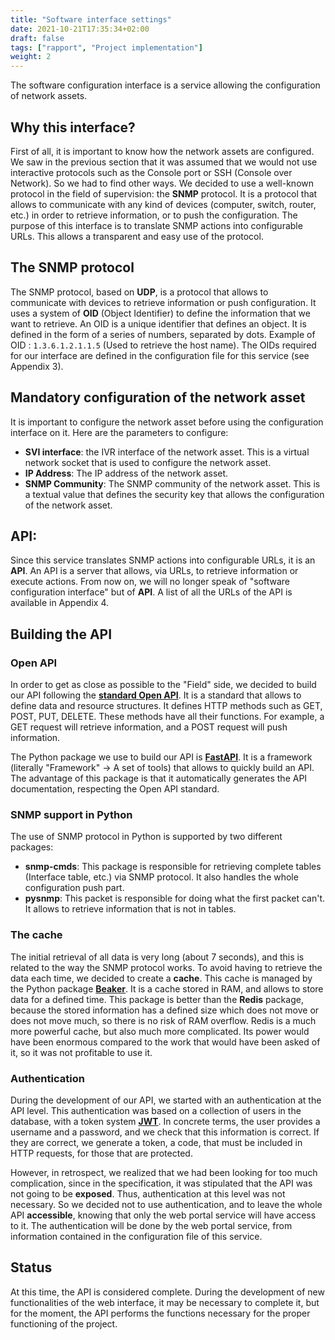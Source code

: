 ```yaml
---
title: "Software interface settings"
date: 2021-10-21T17:35:34+02:00
draft: false
tags: ["rapport", "Project implementation"]
weight: 2
---
```


The software configuration interface is a service allowing the configuration of network assets.

## Why this interface?
First of all, it is important to know how the network assets are configured. We saw in the previous section that it was assumed that we would not use interactive protocols such as the Console port or SSH (Console over Network). So we had to find other ways. We decided to use a well-known protocol in the field of supervision: the **SNMP** protocol. It is a protocol that allows to communicate with any kind of devices (computer, switch, router, etc.) in order to retrieve information, or to push the configuration.
The purpose of this interface is to translate SNMP actions into configurable URLs. This allows a transparent and easy use of the protocol.

## The SNMP protocol
The SNMP protocol, based on **UDP**, is a protocol that allows to communicate with devices to retrieve information or push configuration. It uses a system of **OID** (Object Identifier) to define the information that we want to retrieve. An OID is a unique identifier that defines an object. It is defined in the form of a series of numbers, separated by dots. Example of OID : `1.3.6.1.2.1.1.5` (Used to retrieve the host name).
The OIDs required for our interface are defined in the configuration file for this service (see Appendix 3).

## Mandatory configuration of the network asset
It is important to configure the network asset before using the configuration interface on it. Here are the parameters to configure:
- **SVI interface**: the IVR interface of the network asset. This is a virtual network socket that is used to configure the network asset.
- **IP Address**: The IP address of the network asset.
- **SNMP Community**: The SNMP community of the network asset. This is a textual value that defines the security key that allows the configuration of the network asset.

## API:
Since this service translates SNMP actions into configurable URLs, it is an **API**. An API is a server that allows, via URLs, to retrieve information or execute actions. From now on, we will no longer speak of "software configuration interface" but of **API**.
A list of all the URLs of the API is available in Appendix 4.

## Building the API
### Open API
In order to get as close as possible to the "Field" side, we decided to build our API following the [**standard Open API**](https://www.openapis.org/). It is a standard that allows to define data and resource structures. It defines HTTP methods such as GET, POST, PUT, DELETE. These methods have all their functions. For example, a GET request will retrieve information, and a POST request will push information.

The Python package we use to build our API is [**FastAPI**](https://fastapi.tiangolo.com/). It is a framework (literally "Framework" -> A set of tools) that allows to quickly build an API. The advantage of this package is that it automatically generates the API documentation, respecting the Open API standard.

### SNMP support in Python
The use of SNMP protocol in Python is supported by two different packages:
- **snmp-cmds**: This package is responsible for retrieving complete tables (Interface table, etc.) via SNMP protocol. It also handles the whole configuration push part.
- **pysnmp**: This packet is responsible for doing what the first packet can't. It allows to retrieve information that is not in tables.

### The cache
The initial retrieval of all data is very long (about 7 seconds), and this is related to the way the SNMP protocol works. To avoid having to retrieve the data each time, we decided to create a **cache**. This cache is managed by the Python package [**Beaker**](https://beaker.readthedocs.io/en/latest/). It is a cache stored in RAM, and allows to store data for a defined time. This package is better than the **Redis** package, because the stored information has a defined size which does not move or does not move much, so there is no risk of RAM overflow. Redis is a much more powerful cache, but also much more complicated. Its power would have been enormous compared to the work that would have been asked of it, so it was not profitable to use it.

### Authentication
During the development of our API, we started with an authentication at the API level. This authentication was based on a collection of users in the database, with a token system [**JWT**](https://jwt.io/). In concrete terms, the user provides a username and a password, and we check that this information is correct. If they are correct, we generate a token, a code, that must be included in HTTP requests, for those that are protected.

However, in retrospect, we realized that we had been looking for too much complication, since in the specification, it was stipulated that the API was not going to be **exposed**. Thus, authentication at this level was not necessary. So we decided not to use authentication, and to leave the whole API **accessible**, knowing that only the web portal service will have access to it. The authentication will be done by the web portal service, from information contained in the configuration file of this service.

## Status
At this time, the API is considered complete. During the development of new functionalities of the web interface, it may be necessary to complete it, but for the moment, the API performs the functions necessary for the proper functioning of the project.